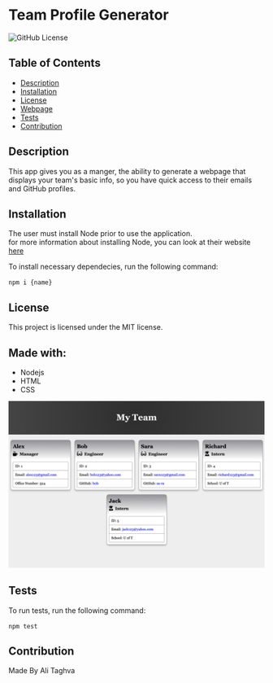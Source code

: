 # Team Profile Generator
![GitHub License](https://img.shields.io/badge/License-MIT-success)

## Table of Contents
* [Description](#description)
* [Installation](#installation)
* [License](#license)
* [Webpage](#made-with)
* [Tests](#tests)
* [Contribution](#contribution)

## Description
This app gives you as a manger, the ability to generate a webpage that displays your team's basic info, so you have quick access to their emails and GitHub profiles.

## Installation
The user must install Node prior to use the application.<br />
for more information about installing Node, you can look at their website [here](https://nodejs.org/en/)

To install necessary dependecies, run the following command:

```
npm i {name}
```

## License
This project is licensed under the MIT license.

## Made with:
- Nodejs
- HTML
- CSS

[<img src="./src/images/my-team.png" width='600' alt="application interface" />](<img src="./src/images/my-team.png" alt="application interface" />)

## Tests
To run tests, run the following command:

```
npm test
```

## Contribution
Made By Ali Taghva
